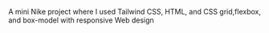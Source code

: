A mini Nike project where I used Tailwind CSS, HTML, and CSS grid,flexbox, and box-model with responsive Web design
